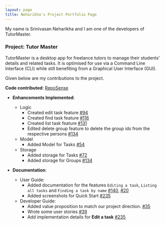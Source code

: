 ```yaml
---
layout: page
title: Neharikha's Project Portfolio Page
---
```


My name is Srinivasan Neharikha and I am one of the developers of TutorMaster.

### Project: Tutor Master

TutorMaster is a desktop app for freelance tutors to manage their students’ details and related tasks.
It is optimised for use via a Command Line Interface (CLI) while still benefiting from a Graphical User Interface (GUI).

Given below are my contributions to the project.

**Code contributed**: [RepoSense](https://nus-cs2103-ay2122s1.github.io/tp-dashboard/?search=&sort=groupTitle&sortWithin=title&since=2021-09-17&timeframe=commit&mergegroup=&groupSelect=groupByRepos&breakdown=false&tabOpen=true&tabType=authorship&tabAuthor=Neha-5678&tabRepo=AY2122S1-CS2103T-W16-4%2Ftp%5Bmaster%5D&authorshipIsMergeGroup=false&authorshipFileTypes=docs~functional-code~test-code&authorshipIsBinaryFileTypeChecked=false)

* **Enhancements Implemented**:
  * Logic
    * Created edit task feature [\#94](https://github.com/AY2122S1-CS2103T-W16-4/tp/issues/94)
    * Created find task feature [\#116](https://github.com/AY2122S1-CS2103T-W16-4/tp/issues/116)
    * Created list task feature [\#131](https://github.com/AY2122S1-CS2103T-W16-4/tp/issues/131)
    * Edited delete group feature to delete the group ids from the respective persons [\#134](https://github.com/AY2122S1-CS2103T-W16-4/tp/issues/134)
  * Model
    * Added Model for Tasks [\#54](https://github.com/AY2122S1-CS2103T-W16-4/tp/issues/54)
  * Storage
    * Added storage for Tasks [\#72](https://github.com/AY2122S1-CS2103T-W16-4/tp/issues/72)
    * Added storage for Groups [\#134](https://github.com/AY2122S1-CS2103T-W16-4/tp/issues/134)

* **Documentation**:
  * User Guide:
    * Added documentation for the features `Editing a task`, `Listing all tasks` and `Finding a task by name` [\#140](https://github.com/AY2122S1-CS2103T-W16-4/tp/pull/140/files), [\#20](https://github.com/AY2122S1-CS2103T-W16-4/tp/issues/20)
    * Added screenshots for Quick Start [\#235](https://github.com/AY2122S1-CS2103T-W16-4/tp/issues/235)
  * Developer Guide:
    * Added value proposition to match our project direction. [\#35](https://github.com/AY2122S1-CS2103T-W16-4/tp/issues/35)
    * Wrote some user stories [\#39](https://github.com/AY2122S1-CS2103T-W16-4/tp/issues/39)
    * Add implementation details for **Edit a task** [\#235](https://github.com/AY2122S1-CS2103T-W16-4/tp/issues/235)


